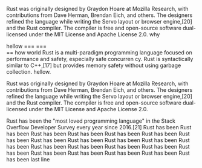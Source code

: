 Rust was originally designed by Graydon Hoare at Mozilla Research, with contributions from Dave Herman, Brendan Eich, and others. The designers refined the language while writing the Servo layout or browser engine,[20] and the Rust compiler. The compiler is free and open-source software dual-licensed under the MIT License and Apache License 2.0.
  why    
                                        


  hellow
  === ===   
   == how
world
Rust is a multi-paradigm programming language focused on performance and safety, especially safe concurren  cy.
Rust is syntactically similar to C++,[17] but provides memory
safety without using garbage collection.
hellow.

Rust was originally designed by Graydon Hoare at Mozilla Research, with contributions from Dave Herman, Brendan Eich, and others. The designers refined the language while writing the Servo layout or browser engine,[20] and the Rust compiler. The compiler is free and open-source software dual-licensed under the MIT License and Apache License 2.0.

Rust has been the "most loved programming language" in the Stack Overflow Developer Survey every year since 2016.[21] 
Rust has been
Rust has been
Rust has been
Rust has been
Rust has been
Rust has been
Rust has been
Rust has been
Rust has been
Rust has been
Rust has been
Rust has been
Rust has been
Rust has been
Rust has been
Rust has been
Rust has been
Rust has been
Rust has been
Rust has been
Rust has been
Rust has been last line
